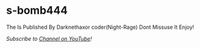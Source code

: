# s-bomb444
The Is Published By Darknethaxor
coder(Night-Rage)
Dont Missuse It
Enjoy!

*Subscribe to [ Channel on YouTube](https://www.youtube.com/channel/UCWMSK5cTU1dNBt8LKcZdsCw)!*
